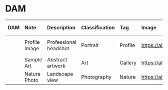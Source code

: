 # DAM

| DAM | Note | Description | Classification | Tag | Image | Additional Info |
| :---- | :---- | :---- | :---- | :---- | :---- | :---- |
| | Profile Image | Professional headshot | Portrait | Profile | https://allabout.network/media_11fa677a5c5d2563c03ba0f229be08509492ccb60.png | Main profile photo |
| | Sample Art | Abstract artwork | Art | Gallery | https://allabout.network/media_188fa5bcd003e5a2d56e7ad3ca233300c9e52f1e5.png | Featured piece |
| | Nature Photo | Landscape view | Photography | Nature | https://allabout.network/media_14e918fa88c2a9a810fd454fa04f0bd152c01fed2.jpeg | Scenic vista |
